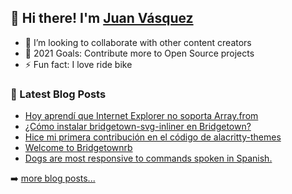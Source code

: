 ## 👋 Hi there! I'm [Juan Vásquez](https://twitter.com/juanvqz_)

- 👯 I’m looking to collaborate with other content creators
- 🥅 2021 Goals: Contribute more to Open Source projects
- ⚡ Fun fact: I love ride bike

### 📕 Latest Blog Posts

<!-- BLOG-POST-LIST:START -->
- [Hoy aprendí que Internet Explorer no soporta Array.from](https://juanvqz.github.io/diario/javascript/2021/09/02/como-usar-array-from-en-internet-explorer/)
- [¿Cómo instalar bridgetown-svg-inliner en Bridgetown?](https://juanvqz.github.io/bridgetownrb/2021/09/01/como-instalar-bridgetown-svg-inliner-en-bridgetownrb/)
- [Hice mi primera contribución en el código de alacritty-themes](https://juanvqz.github.io/contribuci%C3%B3n/alacritty/2021/08/28/primera-contribucion-en-el-repositorio-alacritty-themes/)
- [Welcome to Bridgetownrb](https://juanvqz.github.io/bridgetownrb/2021/08/22/welcome-to-bridgetown/)
- [Dogs are most responsive to commands spoken in Spanish.](https://dev.to/juanvqz/dogs-are-most-responsive-to-commands-spoken-in-spanish-4k2o)
<!-- BLOG-POST-LIST:END -->

➡️ [more blog posts...](https://juanvqz.github.io)
